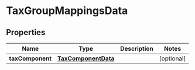 
# TaxGroupMappingsData

## Properties
| Name | Type | Description | Notes |
| ------------ | ------------- | ------------- | ------------- |
| **taxComponent** | [**TaxComponentData**](TaxComponentData.md) |  |  [optional] |



